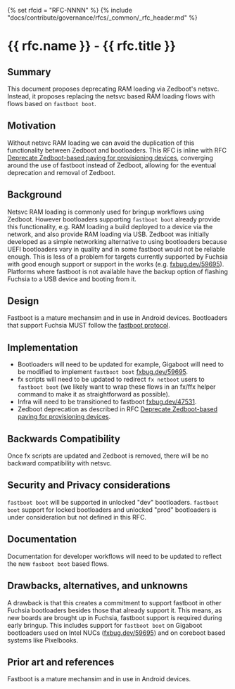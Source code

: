{% set rfcid = "RFC-NNNN" %}
{% include "docs/contribute/governance/rfcs/_common/_rfc_header.md" %}
# {{ rfc.name }} - {{ rfc.title }}
<!-- *** DO NOT EDIT ABOVE THIS LINE -->

<!-- *** This should begin with an H2 element (for example, ##Summary).  -->

## Summary

This document proposes deprecating RAM loading via Zedboot's
netsvc. Instead, it proposes replacing the netsvc based RAM loading
flows with flows based on `fastboot boot`.

## Motivation

Without netsvc RAM loading we can avoid the duplication of this
functionality between Zedboot and bootloaders. This RFC is inline with
RFC [Deprecate Zedboot-based paving for provisioning
devices](/docs/contribute/governance/rfcs/0075_deprecate_zedboot_paving.md),
converging around the use of fastboot instead of Zedboot, allowing for
the eventual deprecation and removal of Zedboot.

## Background

Netsvc RAM loading is commonly used for bringup workflows using
Zedboot. However bootloaders supporting `fastboot boot` already
provide this functionality, e.g. RAM loading a build deployed to a
device via the network, and also provide RAM loading via USB. Zedboot
was initially developed as a simple networking alternative to using
bootloaders because UEFI bootloaders vary in quality and in some
fastboot would not be reliable enough. This is less of a problem for
targets currently supported by Fuchsia with good enough support or
support in the works
(e.g. [fxbug.dev/59695](https://fxbug.dev/59695)).  Platforms where
fastboot is not available have the backup option of flashing Fuchsia
to a USB device and booting from it.

## Design

Fastboot is a mature mechansim and in use in Android
devices. Bootloaders that support Fuchsia MUST follow the [fastboot
protocol](https://android.googlesource.com/platform/system/core/+/refs/heads/master/fastboot).

## Implementation

* Bootloaders will need to be updated for example, Gigaboot will need
  to be modified to implement `fastboot boot`
  [fxbug.dev/59695](https://fxbug.dev/59695).
* fx scripts will need to be updated to redirect `fx netboot` users to
  `fastboot boot` (we likely want to wrap these flows in an fx/ffx
  helper command to make it as straightforward as possible).
* Infra will need to be transitioned to fastboot
  [fxbug.dev/47531](https://fxbug.dev/47531).
* Zedboot deprecation as described in RFC [Deprecate Zedboot-based
  paving for provisioning
  devices](/docs/contribute/governance/rfcs/0075_deprecate_zedboot_paving.md).

## Backwards Compatibility

Once fx scripts are updated and Zedboot is removed, there will be no
backward compatibility with netsvc.

## Security and Privacy considerations

`fastboot boot` will be supported in unlocked "dev" bootloaders.
`fastboot boot` support for locked bootloaders and unlocked "prod"
bootloaders is under consideration but not defined in this RFC.

## Documentation

Documentation for developer workflows will need to be updated to
reflect the new `fasboot boot` based flows.

## Drawbacks, alternatives, and unknowns

A drawback is that this creates a commitment to support fastboot in
other Fuchsia bootloaders besides those that already support it. This
means, as new boards are brought up in Fuchsia, fastboot support is
required during early bringup. This includes support for `fastboot
boot` on Gigaboot bootloaders used on Intel NUCs
([fxbug.dev/59695](https://fxbug.dev/59695)) and on coreboot based
systems like Pixelbooks.

## Prior art and references

Fastboot is a mature mechansim and in use in Android devices.
